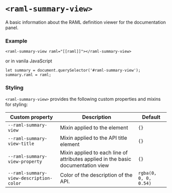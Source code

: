 
# `<raml-summary-view>`
A basic information about the RAML definition viewer for the documentation panel.

### Example
```
<raml-summary-view raml="[[raml]]"></raml-summary-view>
```
or in vanila JavaScript
```
let summary = document.querySelector('#raml-summary-view');
summary.raml = raml;
```

### Styling
`<raml-summary-view>` provides the following custom properties and mixins for styling:

Custom property | Description | Default
----------------|-------------|----------
`--raml-summary-view` | Mixin applied to the element | `{}`
`--raml-summary-view-title` | Mixin applied to the API title element | `{}`
`--raml-summary-view-property` | Mixin applied to each line of attributes applied in the basic documentation view | `{}`
`--raml-summary-view-description-color` | Color of the description of the API. | `rgba(0, 0, 0, 0.54)`

